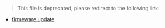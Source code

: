 > This file is deprecated, please redirect to the following link:

* [firmeware update](./firmware_update.md)
